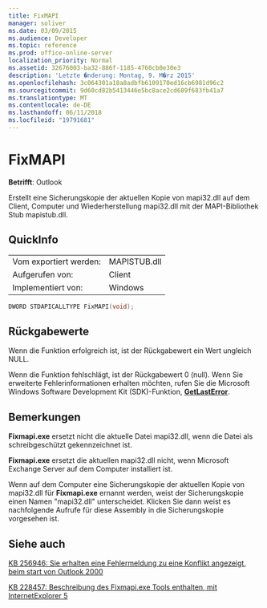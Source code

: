 ```yaml
---
title: FixMAPI
manager: soliver
ms.date: 03/09/2015
ms.audience: Developer
ms.topic: reference
ms.prod: office-online-server
localization_priority: Normal
ms.assetid: 32676003-ba32-886f-1185-4760cb0e30e3
description: 'Letzte �nderung: Montag, 9. M�rz 2015'
ms.openlocfilehash: 3c064301a18a8adbfb6109170ed16cb6981d96c2
ms.sourcegitcommit: 9d60cd82b5413446e5bc8ace2cd689f683fb41a7
ms.translationtype: MT
ms.contentlocale: de-DE
ms.lasthandoff: 06/11/2018
ms.locfileid: "19791681"
---
```

# <a name="fixmapi"></a>FixMAPI

  
  
**Betrifft**: Outlook 
  
Erstellt eine Sicherungskopie der aktuellen Kopie von mapi32.dll auf dem Client, Computer und Wiederherstellung mapi32.dll mit der MAPI-Bibliothek Stub mapistub.dll.
  
## <a name="quick-info"></a>QuickInfo

|||
|:-----|:-----|
|Vom exportiert werden:  <br/> |MAPISTUB.dll  <br/> |
|Aufgerufen von:  <br/> |Client  <br/> |
|Implementiert von:  <br/> |Windows  <br/> |
   
```cpp
DWORD STDAPICALLTYPE FixMAPI(void); 
```

## <a name="return-values"></a>Rückgabewerte

Wenn die Funktion erfolgreich ist, ist der Rückgabewert ein Wert ungleich NULL.
  
Wenn die Funktion fehlschlägt, ist der Rückgabewert 0 (null). Wenn Sie erweiterte Fehlerinformationen erhalten möchten, rufen Sie die Microsoft Windows Software Development Kit (SDK)-Funktion, **[GetLastError](http://msdn.microsoft.com/en-us/library/ms679360.aspx)**. 
  
## <a name="remarks"></a>Bemerkungen

 **Fixmapi.exe** ersetzt nicht die aktuelle Datei mapi32.dll, wenn die Datei als schreibgeschützt gekennzeichnet ist. 
  
 **Fixmapi.exe** ersetzt die aktuellen mapi32.dll nicht, wenn Microsoft Exchange Server auf dem Computer installiert ist. 
  
Wenn auf dem Computer eine Sicherungskopie der aktuellen Kopie von mapi32.dll für **Fixmapi.exe** ernannt werden, weist der Sicherungskopie einen Namen "mapi32.dll" unterscheidet. Klicken Sie dann weist es nachfolgende Aufrufe für diese Assembly in die Sicherungskopie vorgesehen ist. 
  
## <a name="see-also"></a>Siehe auch



[KB 256946: Sie erhalten eine Fehlermeldung zu eine Konflikt angezeigt, beim start von Outlook 2000](http://support.microsoft.com/kb/256946)
  
[KB 228457: Beschreibung des Fixmapi.exe Tools enthalten, mit InternetExplorer 5](http://support.microsoft.com/kb/228457)

